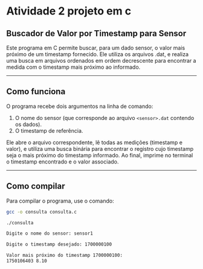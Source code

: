 # Atividade 2 projeto em c
## Buscador de Valor por Timestamp para Sensor

Este programa em C permite buscar, para um dado sensor, o valor mais próximo de um timestamp fornecido. Ele utiliza os arquivos .dat, e realiza uma busca em arquivos ordenados em ordem decrescente para encontrar a medida com o timestamp mais próximo ao informado.

---

## Como funciona

O programa recebe dois argumentos na linha de comando:

1. O nome do sensor (que corresponde ao arquivo `<sensor>.dat` contendo os dados).
2. O timestamp de referência.

Ele abre o arquivo correspondente, lê todas as medições (timestamp e valor), e utiliza uma busca binária para encontrar o registro cujo timestamp seja o mais próximo do timestamp informado. Ao final, imprime no terminal o timestamp encontrado e o valor associado.

---

## Como compilar

Para compilar o programa, use o comando:

```bash
gcc -o consulta consulta.c

./consulta

Digite o nome do sensor: sensor1

Digite o timestamp desejado: 1700000100

Valor mais próximo do timestamp 1700000100:
1750106403 8.10
